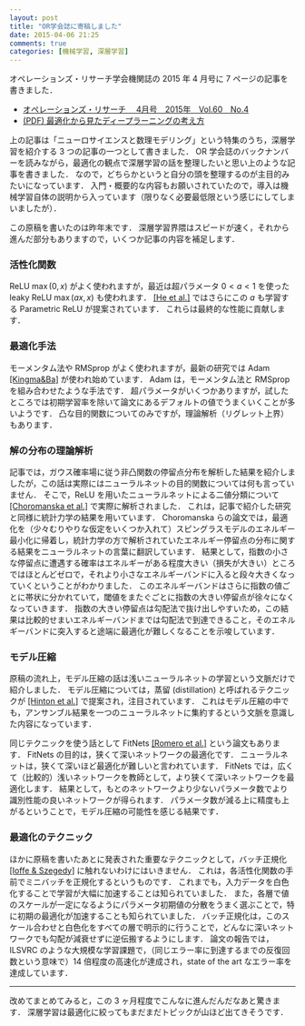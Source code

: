 ```yaml
---
layout: post
title: "OR学会誌に寄稿しました"
date: 2015-04-06 21:25
comments: true
categories: [機械学習, 深層学習]
---
```


オペレーションズ・リサーチ学会機関誌の 2015 年 4 月号に 7 ページの記事を書きました．

* [オペレーションズ・リサーチ　 4月号　2015年　Vol.60　No.4](http://www.orsj.or.jp/e-library/elcorsj.html#6004)
* [(PDF) 最適化から見たディープラーニングの考え方](http://www.orsj.or.jp/archive2/or60-4/or60_4_191.pdf)

<!-- more -->

上の記事は「ニューロサイエンスと数理モデリング」という特集のうち，深層学習を紹介する 3 つの記事の一つとして書きました．
OR 学会誌のバックナンバーを読みながら，最適化の観点で深層学習の話を整理したいと思い上のような記事を書きました．
なので，どちらかというと自分の頭を整理するのが主目的みたいになっています．
入門・概要的な内容もお願いされていたので，導入は機械学習自体の説明から入っています（限りなく必要最低限という感じにしてしまいましたが）．

この原稿を書いたのは昨年末です．
深層学習界隈はスピードが速く，それから進んだ部分もありますので，いくつか記事の内容を補足します．

### 活性化関数

ReLU $\max(0, x)$ がよく使われますが，最近は超パラメータ $0<a<1$ を使った leaky ReLU $\max(ax, x)$ も使われます．
[[He et al.]](http://arxiv.org/abs/1502.01852) ではさらにこの $a$ も学習する Parametric ReLU が提案されています．
これらは最終的な性能に貢献します．

### 最適化手法

モーメンタム法や RMSprop がよく使われますが，最新の研究では Adam [[Kingma&Ba]](http://arxiv.org/abs/1412.6980) が使われ始めています．
Adam は，モーメンタム法と RMSprop を組み合わせたような手法です．
超パラメータがいくつかありますが，試したところでは初期学習率を除いて論文にあるデフォルトの値でうまくいくことが多いようです．
凸な目的関数についてのみですが，理論解析（リグレット上界）もあります．

### 解の分布の理論解析

記事では，ガウス確率場に従う非凸関数の停留点分布を解析した結果を紹介しましたが，この話は実際にはニューラルネットの目的関数については何も言っていません．
そこで，ReLU を用いたニューラルネットによる二値分類について [[Choromanska et al.]](http://arxiv.org/abs/1412.0233) で実際に解析されました．
これは，記事で紹介した研究と同様に統計力学の結果を用いています．
Choromanska らの論文では，最適化を（少々むりやりな仮定をいくつか入れて）スピングラスモデルのエネルギー最小化に帰着し，統計力学の方で解析されていたエネルギー停留点の分布に関する結果をニューラルネットの言葉に翻訳しています．
結果として，指数の小さな停留点に遭遇する確率はエネルギーがある程度大きい（損失が大きい）ところではほとんどゼロで，それより小さなエネルギーバンドに入ると段々大きくなっていくということがわかりました．
このエネルギーバンドはさらに指数の値ごとに帯状に分かれていて，閾値をまたぐごとに指数の大きい停留点が徐々になくなっていきます．
指数の大きい停留点は勾配法で抜け出しやすいため，この結果は比較的せまいエネルギーバンドまでは勾配法で到達できること，そのエネルギーバンドに突入すると途端に最適化が難しくなることを示唆しています．

### モデル圧縮

原稿の流れ上，モデル圧縮の話は浅いニューラルネットの学習という文脈だけで紹介しました．
モデル圧縮については，蒸留 (distillation) と呼ばれるテクニックが [[Hinton et al.]](http://arxiv.org/abs/1503.02531) で提案され，注目されています．
これはモデル圧縮の中でも，アンサンブル結果を一つのニューラルネットに集約するという文脈を意識した内容になっています．

同じテクニックを使う話として FitNets [[Romero et al.]](http://arxiv.org/abs/1412.6550) という論文もあります．
FitNets の目的は，狭くて深いネットワークの最適化です．
ニューラルネットは，狭くて深いほど最適化が難しいと言われています．
FitNets では，広くて（比較的）浅いネットワークを教師として，より狭くて深いネットワークを最適化します．
結果として，もとのネットワークより少ないパラメータ数でより識別性能の良いネットワークが得られます．
パラメータ数が減る上に精度も上がるということで，モデル圧縮の可能性を感じる結果です．

### 最適化のテクニック

ほかに原稿を書いたあとに発表された重要なテクニックとして，バッチ正規化 [[Ioffe & Szegedy]](http://arxiv.org/abs/1502.03167) に触れないわけにはいきません．
これは，各活性化関数の手前でミニバッチを正規化するというものです．
これまでも，入力データを白色化することで学習が大幅に加速することは知られていました．
また，各層で値のスケールが一定になるようにパラメータ初期値の分散をうまく選ぶことで，特に初期の最適化が加速することも知られていました．
バッチ正規化は，このスケール合わせと白色化をすべての層で明示的に行うことで，どんなに深いネットワークでも勾配が減衰せずに逆伝搬するようにします．
論文の報告では，ILSVRC のような大規模な学習課題で，（同じエラー率に到達するまでの反復回数という意味で）14 倍程度の高速化が達成され，state of the art なエラー率を達成しています．

----

改めてまとめてみると，この 3 ヶ月程度でこんなに進んだんだなあと驚きます．
深層学習は最適化に絞ってもまだまだトピックが山ほど出てきそうです．
